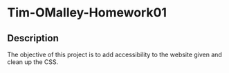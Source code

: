 # Tim-OMalley-Homework01

## Description 
The objective of this project is to add accessibility to the website given and clean up the CSS.

